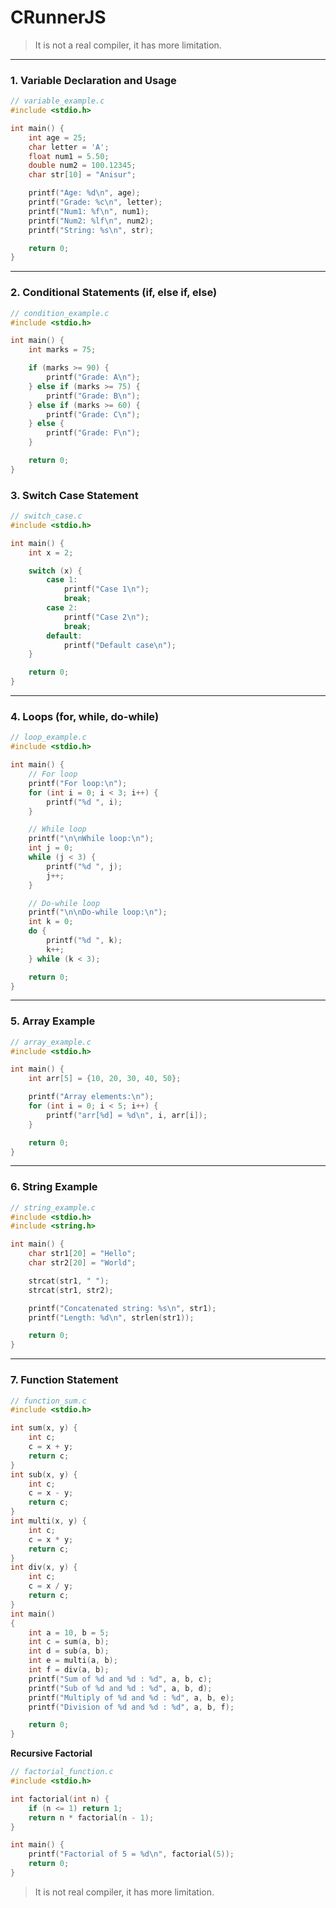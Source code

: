 # CRunnerJS

> It is not a real compiler, it has more limitation.
---

###  1. **Variable Declaration and Usage**

```c
// variable_example.c
#include <stdio.h>

int main() {
    int age = 25;
    char letter = 'A';
    float num1 = 5.50;
    double num2 = 100.12345;
    char str[10] = "Anisur";

    printf("Age: %d\n", age);
    printf("Grade: %c\n", letter);
    printf("Num1: %f\n", num1);
    printf("Num2: %lf\n", num2);
    printf("String: %s\n", str);

    return 0;
}
```

---

###  2. **Conditional Statements (if, else if, else)**

```c
// condition_example.c
#include <stdio.h>

int main() {
    int marks = 75;

    if (marks >= 90) {
        printf("Grade: A\n");
    } else if (marks >= 75) {
        printf("Grade: B\n");
    } else if (marks >= 60) {
        printf("Grade: C\n");
    } else {
        printf("Grade: F\n");
    }

    return 0;
}
```
###  3. **Switch Case Statement**

```c
// switch_case.c
#include <stdio.h>

int main() {
    int x = 2;

    switch (x) {
        case 1:
            printf("Case 1\n");
            break;
        case 2:
            printf("Case 2\n");
            break;
        default:
            printf("Default case\n");
    }

    return 0;
}
```

---

###  4. **Loops (for, while, do-while)**

```c
// loop_example.c
#include <stdio.h>

int main() {
    // For loop
    printf("For loop:\n");
    for (int i = 0; i < 3; i++) {
        printf("%d ", i);
    }

    // While loop
    printf("\n\nWhile loop:\n");
    int j = 0;
    while (j < 3) {
        printf("%d ", j);
        j++;
    }

    // Do-while loop
    printf("\n\nDo-while loop:\n");
    int k = 0;
    do {
        printf("%d ", k);
        k++;
    } while (k < 3);

    return 0;
}
```

---

###  5. **Array Example**

```c
// array_example.c
#include <stdio.h>

int main() {
    int arr[5] = {10, 20, 30, 40, 50};

    printf("Array elements:\n");
    for (int i = 0; i < 5; i++) {
        printf("arr[%d] = %d\n", i, arr[i]);
    }

    return 0;
}
```

---

###  6. **String Example**

```c
// string_example.c
#include <stdio.h>
#include <string.h>

int main() {
    char str1[20] = "Hello";
    char str2[20] = "World";

    strcat(str1, " ");
    strcat(str1, str2);

    printf("Concatenated string: %s\n", str1);
    printf("Length: %d\n", strlen(str1));

    return 0;
}
```

---

###  7. **Function Statement**

```c
// function_sum.c
#include <stdio.h>

int sum(x, y) {
    int c;
    c = x + y;
    return c;
}
int sub(x, y) {
    int c;
    c = x - y;
    return c;
}
int multi(x, y) {
    int c;
    c = x * y;
    return c;
}
int div(x, y) {
    int c;
    c = x / y;
    return c;
}
int main()
{
    int a = 10, b = 5;
    int c = sum(a, b);
    int d = sub(a, b);
    int e = multi(a, b);
    int f = div(a, b);
    printf("Sum of %d and %d : %d", a, b, c);
    printf("Sub of %d and %d : %d", a, b, d);
    printf("Multiply of %d and %d : %d", a, b, e);
    printf("Division of %d and %d : %d", a, b, f);

    return 0;
}
```
**Recursive Factorial**
```c
// factorial_function.c
#include <stdio.h>

int factorial(int n) {
    if (n <= 1) return 1;
    return n * factorial(n - 1);
}

int main() {
    printf("Factorial of 5 = %d\n", factorial(5));
    return 0;
}
```
> It is not real compiler, it has more limitation.


